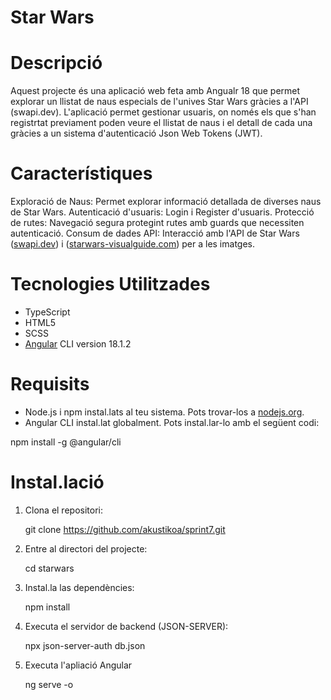 # Star Wars

# Descripció

Aquest projecte és una aplicació web feta amb Angualr 18 que permet explorar un llistat de naus especials de l'unives Star Wars gràcies a l'API (swapi.dev).
L'aplicació permet gestionar usuaris, on només els que s'han registrtat previament poden veure el llistat de naus i el detall de cada una gràcies a un
sistema d'autenticació Json Web Tokens (JWT).

# Característiques

Exploració de Naus: Permet explorar informació detallada de diverses naus de Star Wars.
Autenticació d'usuaris: Login i Register d'usuaris.
Protecció de rutes: Navegació segura protegint rutes amb guards que necessiten autenticació.
Consum de dades API: Interacció amb l'API de Star Wars ([swapi.dev](https://swapi.dev/)) i ([starwars-visualguide.com](https://starwars-visualguide.com/)) per a les imatges.

# Tecnologies Utilitzades

- TypeScript
- HTML5
- SCSS
- [Angular](https://angular.dev/installation) CLI version 18.1.2

# Requisits

- Node.js i npm instal.lats al teu sistema. Pots trovar-los a [nodejs.org](https://nodejs.org/en).
- Angular CLI instal.lat globalment. Pots instal.lar-lo amb el següent codi:

npm install -g @angular/cli

# Instal.lació

1. Clona el repositori:

   git clone https://github.com/akustikoa/sprint7.git

2. Entre al directori del projecte:

   cd starwars

3. Instal.la las dependències:

   npm install

4. Executa el servidor de backend (JSON-SERVER):

   npx json-server-auth db.json

5. Executa l'apliació Angular

   ng serve -o
